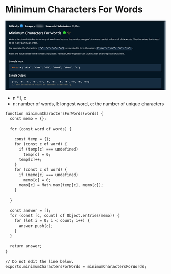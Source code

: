 # Minimum Characters For Words

![](<../../../.gitbook/assets/Screenshot 2023-02-05 at 15.43.17.png>)



* n \* l, c
* n: number of words, l: longest word, c: the number of unique characters

```tsx
function minimumCharactersForWords(words) {
  const memo = {};

  for (const word of words) {
    
    const temp = {};
    for (const c of word) {
      if (temp[c] === undefined)
        temp[c] = 0;
      temp[c]++;
    }
    for (const c of word) {
      if (memo[c] === undefined)
        memo[c] = 0;
      memo[c] = Math.max(temp[c], memo[c]);
    }
    
  }

  const answer = [];
  for (const [c, count] of Object.entries(memo)) {
    for (let i = 0; i < count; i++) {
      answer.push(c);
    }
  }

  return answer;
}

// Do not edit the line below.
exports.minimumCharactersForWords = minimumCharactersForWords;
```
